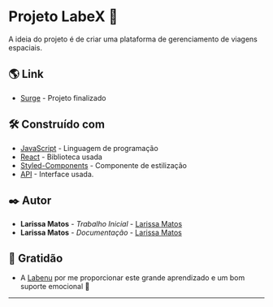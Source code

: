 # Projeto LabeX 🚀 

A ideia do projeto é de criar uma plataforma de gerenciamento de viagens espaciais.

## 🌎 Link

* [Surge](http://gaudy-harbor.surge.sh/) - Projeto finalizado

## 🛠️ Construído com


* [JavaScript](https://www.javascript.com/) - Linguagem de programação
* [React](https://pt-br.reactjs.org/) - Biblioteca usada
* [Styled-Components](https://styled-components.com/) - Componente de estilização
* [API](https://documenter.getpostman.com/view/9133542/TzCTZkQr) - Interface usada.


## ✒️ Autor


* **Larissa Matos** - *Trabalho Inicial* - [Larissa Matos](https://github.com/MatosLarissa)
* **Larissa Matos** - *Documentação* - [Larissa Matos](https://github.com/MatosLarissa)


## 🎁 Gratidão

* A [Labenu](https://github.com/future4code) por me proporcionar este grande aprendizado e um bom suporte emocional 📢 



---
